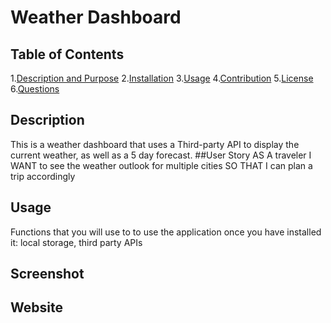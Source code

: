 # Weather Dashboard
## Table of Contents
1.[Description and Purpose](#description)
2.[Installation](#installation)
3.[Usage](#usage)
4.[Contribution](#contribution)
5.[License](#license)
6.[Questions](#questions)
## Description
This is a weather dashboard that uses a Third-party API to display the current weather, as well as a 5 day forecast.
##User Story
AS A traveler
I WANT to see the weather outlook for multiple cities
SO THAT I can plan a trip accordingly
## Usage
Functions that you will use to to use the application once you have installed it:
local storage, third party APIs
## Screenshot
## Website
